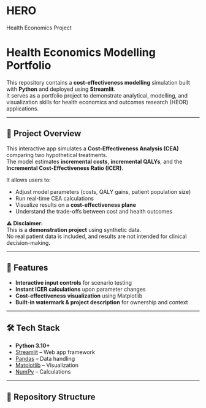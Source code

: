 # HERO
Health Economics Project

# Health Economics Modelling Portfolio
This repository contains a **cost-effectiveness modelling** simulation built with **Python** and deployed using **Streamlit**.  
It serves as a portfolio project to demonstrate analytical, modelling, and visualization skills for health economics and outcomes research (HEOR) applications.

---

## 📌 Project Overview
This interactive app simulates a **Cost-Effectiveness Analysis (CEA)** comparing two hypothetical treatments.  
The model estimates **incremental costs**, **incremental QALYs**, and the **Incremental Cost-Effectiveness Ratio (ICER)**.  

It allows users to:
- Adjust model parameters (costs, QALY gains, patient population size)
- Run real-time CEA calculations
- Visualize results on a **cost-effectiveness plane**
- Understand the trade-offs between cost and health outcomes

**⚠ Disclaimer:**  
This is a **demonstration project** using synthetic data.  
No real patient data is included, and results are not intended for clinical decision-making.

---

## 🚀 Features
- **Interactive input controls** for scenario testing
- **Instant ICER calculations** upon parameter changes
- **Cost-effectiveness visualization** using Matplotlib
- **Built-in watermark & project description** for ownership and context

---

## 🛠 Tech Stack
- **Python 3.10+**
- [Streamlit](https://streamlit.io/) – Web app framework
- [Pandas](https://pandas.pydata.org/) – Data handling
- [Matplotlib](https://matplotlib.org/) – Visualization
- [NumPy](https://numpy.org/) – Calculations

---

## 📂 Repository Structure
